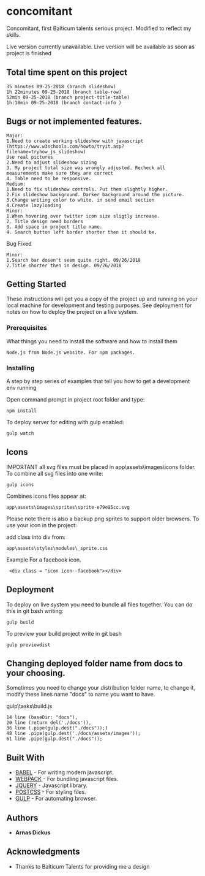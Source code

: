 # concomitant

Concomitant, first Balticum talents serious project. Modified to reflect my skills.

Live version currently unavailable. Live version will be available as soon as project is finished

## Total time spent on this project
```
35 minutes 09-25-2018 (branch slideshow)
1h 22minutes 09-25-2018 (branch table-row)
52min 09-25-2018 (branch project-title-table)
1h:18min 09-25-2018 (branch contact-info )
```
## Bugs or not implemented features.
```
Major:
1.Need to create working slideshow with javascript (https://www.w3schools.com/howto/tryit.asp?filename=tryhow_js_slideshow)
Use real pictures
2.Need to adjust slideshow sizing
3. My project total size was wrongly adjusted. Recheck all measurements make sure they are correct
4. Table need to be responsive.
Medium:
1.Need to fix slideshow controls. Put them slightly higher.
2.Fix slideshow background. Darker background around the picture.
3.Change writing color to white. in send email section
4.Create lazyloading
Minor:
1.When hovering over twitter icon size sligtly increase. 
2. Title design need borders
3. Add space in project title name.
4. Search button left border shorter then it should be.
```
Bug Fixed
```
Minor:
1.Search bar dosen't seem quite right. 09/26/2018
2.Title shorter then in design. 09/26/2018
```
## Getting Started

These instructions will get you a copy of the project up and running on your local machine for development and testing purposes. See deployment for notes on how to deploy the project on a live system.

### Prerequisites

What things you need to install the software and how to install them

```
Node.js from Node.js website. For npm packages.
```

### Installing

A step by step series of examples that tell you how to get a development env running

Open command prompt in project root folder and type:

```
npm install
```
To deploy server for editing with gulp enabled:
```
gulp watch
```
## Icons

IMPORTANT all svg files must be placed in app\assets\images\icons folder.
To combine all svg files into one write:

```
gulp icons
```

Combines icons files appear at:

```
app\assets\images\sprites\sprite-e79e95cc.svg
```
Please note there is also a backup png sprites to support older browsers.
To use your icon in the project:

add class into div from:
```
app\assets\styles\modules\_sprite.css
```
Example For a facebook icon.
```
 <div class = "icon icon--facebook"></div>
```
## Deployment

To deploy on live system you need to bundle all files together. You can do this in git bash writing:

```
gulp build
```
To preview your build project write in git bash

```
gulp previewdist
```
## Changing deployed folder name from docs to your choosing.

Sometimes you need to change your distribution folder name, to change it,
modify these lines name "docs" to name you want to have.

gulp\tasks\build.js
```
14 line (baseDir: "docs"),
20 line (return del('./docs')),
36 line (.pipe(gulp.dest("./docs"));)
48 line .pipe(gulp.dest('./docs/assets/images'));
61 line .pipe(gulp.dest("./docs"));
```

## Built With

* [BABEL](https://github.com/babel/babel) - For writing modern javascript.
* [WEBPACK](https://github.com/webpack/webpack) - For bundling javascript files.
* [JQUERY](https://github.com/jquery/jquery) - Javascript library.
* [POSTCSS](https://github.com/postcss/postcss) - For styling files.
* [GULP](https://github.com/gulpjs/gulp) - For automating browser.

## Authors

* **Arnas Dickus**

## Acknowledgments

* Thanks to Balticum Talents for providing me a design
